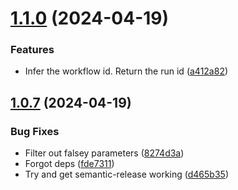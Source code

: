 # [1.1.0](https://github.com/laurence79/last-successful-commit/compare/v1.0.7...v1.1.0) (2024-04-19)


### Features

* Infer the workflow id. Return the run id ([a412a82](https://github.com/laurence79/last-successful-commit/commit/a412a82740130f537d2cc92518d853e4c2a9d40e))

## [1.0.7](https://github.com/laurence79/last-successful-commit/compare/v1.0.6...v1.0.7) (2024-04-19)


### Bug Fixes

* Filter out falsey parameters ([8274d3a](https://github.com/laurence79/last-successful-commit/commit/8274d3afbf1672e1b20e1bfe49f16925b37e8f02))
* Forgot deps ([fde7311](https://github.com/laurence79/last-successful-commit/commit/fde73116cdfbfb74b7cf8cd43ef43f57cb350b47))
* Try and get semantic-release working ([d465b35](https://github.com/laurence79/last-successful-commit/commit/d465b357d920840732ee4a41c91d3272a1d815a0))
